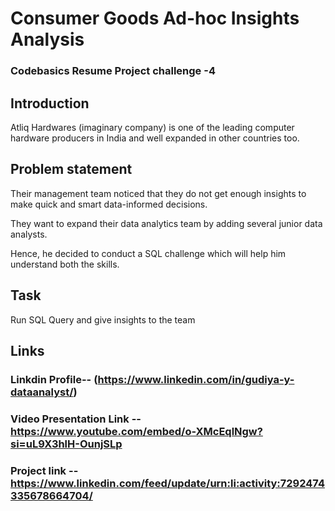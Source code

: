 # Consumer Goods Ad-hoc Insights Analysis
### Codebasics Resume Project challenge -4 

## Introduction 

Atliq Hardwares (imaginary company) is one of the leading computer hardware producers in India and well expanded in other countries too.

## Problem statement 

Their management team noticed that they do not get enough insights to make quick and smart data-informed decisions. </p>
They want to expand their data analytics team by adding several junior data analysts.</P>
Hence, he decided to conduct a SQL challenge which will help him understand both the skills.</p>

## Task 

Run SQL Query and give insights to the team


## Links

### Linkdin Profile-- (https://www.linkedin.com/in/gudiya-y-dataanalyst/)

### Video Presentation Link -- https://www.youtube.com/embed/o-XMcEqlNgw?si=uL9X3hlH-OunjSLp

### Project link -- https://www.linkedin.com/feed/update/urn:li:activity:7292474335678664704/
